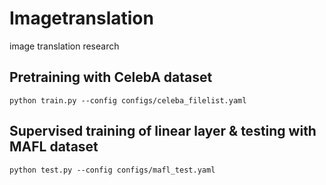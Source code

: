 # Imagetranslation
image translation research

## Pretraining with CelebA dataset

`python train.py --config configs/celeba_filelist.yaml` 

## Supervised training of linear layer & testing with MAFL dataset
`python test.py --config configs/mafl_test.yaml`
